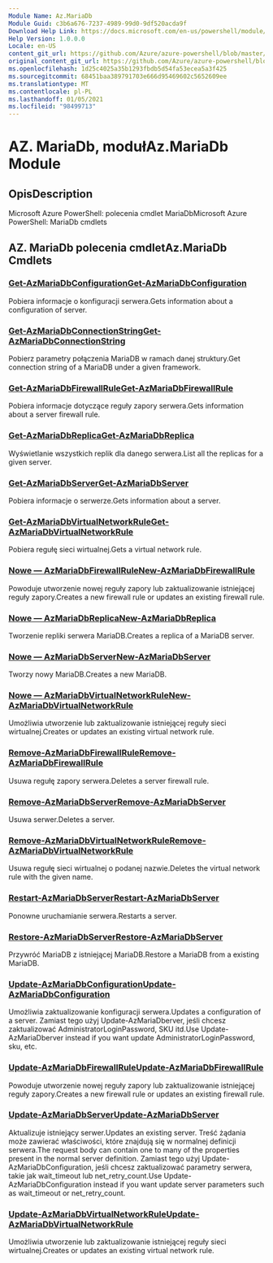 ```yaml
---
Module Name: Az.MariaDb
Module Guid: c3b6a676-7237-4989-99d0-9df520acda9f
Download Help Link: https://docs.microsoft.com/en-us/powershell/module/az.mariadb
Help Version: 1.0.0.0
Locale: en-US
content_git_url: https://github.com/Azure/azure-powershell/blob/master/src/MariaDb/help/Az.MariaDb.md
original_content_git_url: https://github.com/Azure/azure-powershell/blob/master/src/MariaDb/help/Az.MariaDb.md
ms.openlocfilehash: 1d25c4025a35b1293fbdb5d54fa53ecea5a3f425
ms.sourcegitcommit: 68451baa389791703e666d95469602c5652609ee
ms.translationtype: MT
ms.contentlocale: pl-PL
ms.lasthandoff: 01/05/2021
ms.locfileid: "98499713"
---
```

# <span data-ttu-id="d1757-101">AZ. MariaDb, moduł</span><span class="sxs-lookup"><span data-stu-id="d1757-101">Az.MariaDb Module</span></span>
## <span data-ttu-id="d1757-102">Opis</span><span class="sxs-lookup"><span data-stu-id="d1757-102">Description</span></span>
<span data-ttu-id="d1757-103">Microsoft Azure PowerShell: polecenia cmdlet MariaDb</span><span class="sxs-lookup"><span data-stu-id="d1757-103">Microsoft Azure PowerShell: MariaDb cmdlets</span></span>

## <span data-ttu-id="d1757-104">AZ. MariaDb polecenia cmdlet</span><span class="sxs-lookup"><span data-stu-id="d1757-104">Az.MariaDb Cmdlets</span></span>
### [<span data-ttu-id="d1757-105">Get-AzMariaDbConfiguration</span><span class="sxs-lookup"><span data-stu-id="d1757-105">Get-AzMariaDbConfiguration</span></span>](Get-AzMariaDbConfiguration.md)
<span data-ttu-id="d1757-106">Pobiera informacje o konfiguracji serwera.</span><span class="sxs-lookup"><span data-stu-id="d1757-106">Gets information about a configuration of server.</span></span>

### [<span data-ttu-id="d1757-107">Get-AzMariaDbConnectionString</span><span class="sxs-lookup"><span data-stu-id="d1757-107">Get-AzMariaDbConnectionString</span></span>](Get-AzMariaDbConnectionString.md)
<span data-ttu-id="d1757-108">Pobierz parametry połączenia MariaDB w ramach danej struktury.</span><span class="sxs-lookup"><span data-stu-id="d1757-108">Get connection string of a MariaDB under a given framework.</span></span>

### [<span data-ttu-id="d1757-109">Get-AzMariaDbFirewallRule</span><span class="sxs-lookup"><span data-stu-id="d1757-109">Get-AzMariaDbFirewallRule</span></span>](Get-AzMariaDbFirewallRule.md)
<span data-ttu-id="d1757-110">Pobiera informacje dotyczące reguły zapory serwera.</span><span class="sxs-lookup"><span data-stu-id="d1757-110">Gets information about a server firewall rule.</span></span>

### [<span data-ttu-id="d1757-111">Get-AzMariaDbReplica</span><span class="sxs-lookup"><span data-stu-id="d1757-111">Get-AzMariaDbReplica</span></span>](Get-AzMariaDbReplica.md)
<span data-ttu-id="d1757-112">Wyświetlanie wszystkich replik dla danego serwera.</span><span class="sxs-lookup"><span data-stu-id="d1757-112">List all the replicas for a given server.</span></span>

### [<span data-ttu-id="d1757-113">Get-AzMariaDbServer</span><span class="sxs-lookup"><span data-stu-id="d1757-113">Get-AzMariaDbServer</span></span>](Get-AzMariaDbServer.md)
<span data-ttu-id="d1757-114">Pobiera informacje o serwerze.</span><span class="sxs-lookup"><span data-stu-id="d1757-114">Gets information about a server.</span></span>

### [<span data-ttu-id="d1757-115">Get-AzMariaDbVirtualNetworkRule</span><span class="sxs-lookup"><span data-stu-id="d1757-115">Get-AzMariaDbVirtualNetworkRule</span></span>](Get-AzMariaDbVirtualNetworkRule.md)
<span data-ttu-id="d1757-116">Pobiera regułę sieci wirtualnej.</span><span class="sxs-lookup"><span data-stu-id="d1757-116">Gets a virtual network rule.</span></span>

### [<span data-ttu-id="d1757-117">Nowe — AzMariaDbFirewallRule</span><span class="sxs-lookup"><span data-stu-id="d1757-117">New-AzMariaDbFirewallRule</span></span>](New-AzMariaDbFirewallRule.md)
<span data-ttu-id="d1757-118">Powoduje utworzenie nowej reguły zapory lub zaktualizowanie istniejącej reguły zapory.</span><span class="sxs-lookup"><span data-stu-id="d1757-118">Creates a new firewall rule or updates an existing firewall rule.</span></span>

### [<span data-ttu-id="d1757-119">Nowe — AzMariaDbReplica</span><span class="sxs-lookup"><span data-stu-id="d1757-119">New-AzMariaDbReplica</span></span>](New-AzMariaDbReplica.md)
<span data-ttu-id="d1757-120">Tworzenie repliki serwera MariaDB.</span><span class="sxs-lookup"><span data-stu-id="d1757-120">Creates a replica of a MariaDB server.</span></span>

### [<span data-ttu-id="d1757-121">Nowe — AzMariaDbServer</span><span class="sxs-lookup"><span data-stu-id="d1757-121">New-AzMariaDbServer</span></span>](New-AzMariaDbServer.md)
<span data-ttu-id="d1757-122">Tworzy nowy MariaDB.</span><span class="sxs-lookup"><span data-stu-id="d1757-122">Creates a new MariaDB.</span></span>

### [<span data-ttu-id="d1757-123">Nowe — AzMariaDbVirtualNetworkRule</span><span class="sxs-lookup"><span data-stu-id="d1757-123">New-AzMariaDbVirtualNetworkRule</span></span>](New-AzMariaDbVirtualNetworkRule.md)
<span data-ttu-id="d1757-124">Umożliwia utworzenie lub zaktualizowanie istniejącej reguły sieci wirtualnej.</span><span class="sxs-lookup"><span data-stu-id="d1757-124">Creates or updates an existing virtual network rule.</span></span>

### [<span data-ttu-id="d1757-125">Remove-AzMariaDbFirewallRule</span><span class="sxs-lookup"><span data-stu-id="d1757-125">Remove-AzMariaDbFirewallRule</span></span>](Remove-AzMariaDbFirewallRule.md)
<span data-ttu-id="d1757-126">Usuwa regułę zapory serwera.</span><span class="sxs-lookup"><span data-stu-id="d1757-126">Deletes a server firewall rule.</span></span>

### [<span data-ttu-id="d1757-127">Remove-AzMariaDbServer</span><span class="sxs-lookup"><span data-stu-id="d1757-127">Remove-AzMariaDbServer</span></span>](Remove-AzMariaDbServer.md)
<span data-ttu-id="d1757-128">Usuwa serwer.</span><span class="sxs-lookup"><span data-stu-id="d1757-128">Deletes a server.</span></span>

### [<span data-ttu-id="d1757-129">Remove-AzMariaDbVirtualNetworkRule</span><span class="sxs-lookup"><span data-stu-id="d1757-129">Remove-AzMariaDbVirtualNetworkRule</span></span>](Remove-AzMariaDbVirtualNetworkRule.md)
<span data-ttu-id="d1757-130">Usuwa regułę sieci wirtualnej o podanej nazwie.</span><span class="sxs-lookup"><span data-stu-id="d1757-130">Deletes the virtual network rule with the given name.</span></span>

### [<span data-ttu-id="d1757-131">Restart-AzMariaDbServer</span><span class="sxs-lookup"><span data-stu-id="d1757-131">Restart-AzMariaDbServer</span></span>](Restart-AzMariaDbServer.md)
<span data-ttu-id="d1757-132">Ponowne uruchamianie serwera.</span><span class="sxs-lookup"><span data-stu-id="d1757-132">Restarts a server.</span></span>

### [<span data-ttu-id="d1757-133">Restore-AzMariaDbServer</span><span class="sxs-lookup"><span data-stu-id="d1757-133">Restore-AzMariaDbServer</span></span>](Restore-AzMariaDbServer.md)
<span data-ttu-id="d1757-134">Przywróć MariaDB z istniejącej MariaDB.</span><span class="sxs-lookup"><span data-stu-id="d1757-134">Restore a MariaDB from a existing MariaDB.</span></span>

### [<span data-ttu-id="d1757-135">Update-AzMariaDbConfiguration</span><span class="sxs-lookup"><span data-stu-id="d1757-135">Update-AzMariaDbConfiguration</span></span>](Update-AzMariaDbConfiguration.md)
<span data-ttu-id="d1757-136">Umożliwia zaktualizowanie konfiguracji serwera.</span><span class="sxs-lookup"><span data-stu-id="d1757-136">Updates a configuration of a server.</span></span>
<span data-ttu-id="d1757-137">Zamiast tego użyj Update-AzMariaDberver, jeśli chcesz zaktualizować AdministratorLoginPassword, SKU itd.</span><span class="sxs-lookup"><span data-stu-id="d1757-137">Use Update-AzMariaDberver instead if you want update AdministratorLoginPassword, sku, etc.</span></span>

### [<span data-ttu-id="d1757-138">Update-AzMariaDbFirewallRule</span><span class="sxs-lookup"><span data-stu-id="d1757-138">Update-AzMariaDbFirewallRule</span></span>](Update-AzMariaDbFirewallRule.md)
<span data-ttu-id="d1757-139">Powoduje utworzenie nowej reguły zapory lub zaktualizowanie istniejącej reguły zapory.</span><span class="sxs-lookup"><span data-stu-id="d1757-139">Creates a new firewall rule or updates an existing firewall rule.</span></span>

### [<span data-ttu-id="d1757-140">Update-AzMariaDbServer</span><span class="sxs-lookup"><span data-stu-id="d1757-140">Update-AzMariaDbServer</span></span>](Update-AzMariaDbServer.md)
<span data-ttu-id="d1757-141">Aktualizuje istniejący serwer.</span><span class="sxs-lookup"><span data-stu-id="d1757-141">Updates an existing server.</span></span>
<span data-ttu-id="d1757-142">Treść żądania może zawierać właściwości, które znajdują się w normalnej definicji serwera.</span><span class="sxs-lookup"><span data-stu-id="d1757-142">The request body can contain one to many of the properties present in the normal server definition.</span></span>
<span data-ttu-id="d1757-143">Zamiast tego użyj Update-AzMariaDbConfiguration, jeśli chcesz zaktualizować parametry serwera, takie jak wait_timeout lub net_retry_count.</span><span class="sxs-lookup"><span data-stu-id="d1757-143">Use Update-AzMariaDbConfiguration instead if you want update server parameters such as wait_timeout or net_retry_count.</span></span>

### [<span data-ttu-id="d1757-144">Update-AzMariaDbVirtualNetworkRule</span><span class="sxs-lookup"><span data-stu-id="d1757-144">Update-AzMariaDbVirtualNetworkRule</span></span>](Update-AzMariaDbVirtualNetworkRule.md)
<span data-ttu-id="d1757-145">Umożliwia utworzenie lub zaktualizowanie istniejącej reguły sieci wirtualnej.</span><span class="sxs-lookup"><span data-stu-id="d1757-145">Creates or updates an existing virtual network rule.</span></span>

